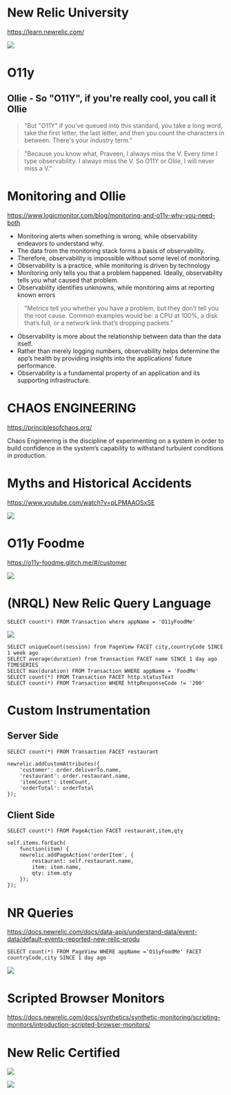 # New Relic University

https://learn.newrelic.com/

![](new-relic-university.png)

# O11y
## Ollie - So "O11Y", if you're really cool, you call it Ollie

> "But "O11Y" if you've queued into this standard, you take a long word, take the first letter, the last letter, and then you count the characters in between. There's your industry term."

> "Because you know what, Praveen, I always miss the V. Every time I type observability. I always miss the V. So O11Y or Oliie, I will never miss a V."

# Monitoring and Ollie

https://www.logicmonitor.com/blog/monitoring-and-o11y-why-you-need-both

- Monitoring alerts when something is wrong, while observability endeavors to understand why.
- The data from the monitoring stack forms a basis of observability.
- Therefore, observability is impossible without some level of monitoring.
- Observability is a practice, while monitoring is driven by technology
- Monitoring only tells you that a problem happened. Ideally, observability tells you what caused that problem.
- Observability identifies unknowns, while monitoring aims at reporting known errors

> "Metrics tell you whether you have a problem, but they don’t tell you the root cause. Common examples would be: a CPU at 100%, a disk that’s full, or a network link that’s dropping packets."

- Observability is more about the relationship between data than the data itself.
- Rather than merely logging numbers, observability helps determine the app’s health by providing insights into the applications’ future performance.
- Observability is a fundamental property of an application and its supporting infrastructure.

# CHAOS ENGINEERING

https://principlesofchaos.org/

Chaos Engineering is the discipline of experimenting on a system in order to build confidence in the system’s capability to withstand turbulent conditions in production.

# Myths and Historical Accidents

https://www.youtube.com/watch?v=pLPMAAOSxSE

![](ted-youtube.png)

# O11y Foodme

https://o11y-foodme.glitch.me/#/customer

![](foodme.png)

# (NRQL) New Relic Query Language

```
SELECT count(*) FROM Transaction where appName = 'O11yFoodMe'
```

![](nrql.png)

```
SELECT uniqueCount(session) from PageView FACET city,countryCode SINCE 1 week ago
SELECT average(duration) from Transaction FACET name SINCE 1 day ago TIMESERIES 
SELECT max(duration) FROM Transaction WHERE appName = 'FoodMe' 
SELECT count(*) FROM Transaction FACET http.statusText
SELECT count(*) FROM Transaction WHERE httpResponseCode != '200'
```

# Custom Instrumentation

## Server Side

```
SELECT count(*) FROM Transaction FACET restaurant
```

```
newrelic.addCustomAttributes({
    'customer': order.deliverTo.name,
    'restaurant': order.restaurant.name,
    'itemCount': itemCount,
    'orderTotal': orderTotal
});
```

## Client Side

```
SELECT count(*) FROM PageAction FACET restaurant,item,qty
```

```
self.items.forEach(
    function(item) {
    newrelic.addPageAction('orderItem', { 
        restaurant: self.restaurant.name, 
        item: item.name,
        qty: item.qty
    });
});
```

# NR Queries

https://docs.newrelic.com/docs/data-apis/understand-data/event-data/default-events-reported-new-relic-produ

```
SELECT count(*) FROM PageView WHERE appName ='O11yFoodMe' FACET countryCode,city SINCE 1 day ago 
```

![](hello-nr.png)

# Scripted Browser Monitors

https://docs.newrelic.com/docs/synthetics/synthetic-monitoring/scripting-monitors/introduction-scripted-browser-monitors/

# New Relic Certified

![](nr-university.png)

![](verified.png)

